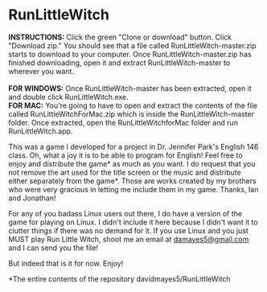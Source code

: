 # RunLittleWitch
**INSTRUCTIONS:** Click the green "Clone or download" button.  Click "Download zip."  You should see that a file called RunLittleWitch-master.zip starts to download to your computer.  Once RunLittleWitch-master.zip has finished downloading, open it and extract RunLittleWitch-master to wherever you want.  <br>    <br>**FOR WINDOWS:** Once RunLittleWitch-master has been extracted, open it and double click RunLittleWitch.exe.
<br>    **FOR MAC:** You're going to have to open and extract the contents of the file called RunLittleWitchForMac.zip which is inside the RunLittleWitch-master folder.  Once extracted, open the RunLittleWitchforMac folder and run RunLittleWitch.app.

This was a game I developed for a project in Dr. Jennifer Park's English 146 class. Oh, what a joy it is to be able to program for English! Feel free to enjoy and distribute the game* as much as you want. I do request that you not remove the art used for the title screen or the music and distribute either separately from the game*. Those are works created by my brothers who were very gracious in letting me include them in my game. Thanks, Ian and Jonathan!

For any of you badass Linux users out there, I do have a version of the game for playing on Linux.  I didn't include it here because I didn't want it to clutter things if there was no demand for it.  If you use Linux and you just MUST play Run Little Witch, shoot me an email at damayes5@gmail.com and I can send you the file!

But indeed that is it for now. Enjoy!

\*The entire contents of the repository davidmayes5/RunLittleWitch
